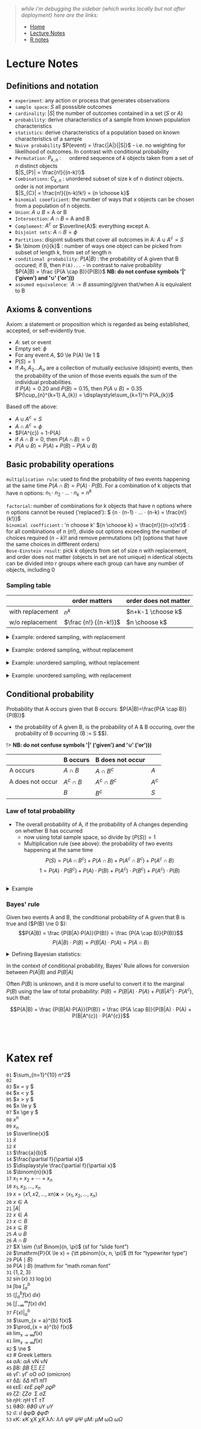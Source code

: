 > _while i'm debugging the sidebar (which works locally but not after deployment) here are the links:_  
> * [Home](/)  
> * [Lecture Notes](lecture_notes.md)  
> * [R notes](r_notes.md)  

# Lecture Notes

## Definitions and notation
- `experiment`: any action or process that generates observations
- `sample space`: $S$ all posssible outcomes
- `cardinality`: $|S|$  the number of outcomes contained in a set ($S$ or $A$)
- `probability`: derive characteristics of a sample from known population characteristics
- `statistics`: derive characteristics of a population based on known characteristics of a sample
- `Naive probability` $P(event) = \frac{|A|}{|S|}$ - i.e. no weighting for likelihood of outcomes. In contrast with conditional probability
- `Permutation`: $P_{k,n}$   : &emsp; ordered sequence of _k_ objects taken from a set of _n_ distinct objects  
$|S_{P}| = \frac{n!}{(n-k)!}$  
- `Combinations`: $C_{k,n}$ : unordered subset of size k of n distinct objects. order is not important  
$|S_{C}| =  \frac{n!}{(n-k)!k!} = {n \choose k}$ 
- `binomial coeeficient`:  the number of ways that x objects can be chosen from a population of n objects.
- `Union`: $A \cup B$  = A or B
- `Intersection`: $A \cap B$  = A and B
- `Complement`: $A^{c}$ or $\overline{A}$: everything except A. 
- `Disjoint sets`: $A \cap B = \phi$ 
- `Partitions`: disjoint subsets that cover all outcomes in A: $A \cup A^{c} = S$
- $k \binom {n}{k}$ : number of ways one object can be picked from subset of length k, from set of length n
- `conditional probability`: $P(A|B)$ : the probability of A given that B occured; if B, then `P(A)...` - in contrast to naive probability  
$P(A|B) = \frac {P(A \cap B)}{P(B)}$ **NB: do not confuse symbols '|' ('given') and '$\cup$' ('or')))**
- `assumed equivalence`: `$A:=B$ assuming/given that/when A is equivalent to B

## Axioms & conventions  
Axiom: a statement or proposition which is regarded as being established, accepted, or self-evidently true.  
- $A$: set or event  
- Empty set: $\phi$
- For any event $A$, $0 \le P(A) \le 1 $
- $P(S) = 1$
- If $A_{1}, A_{2} ... A_{n}$ are a collection of mutually exclusive (disjoint) events, then the probability of the union of those events equals the sum of the individual probabilities.  
 if $P(A) = 0.20$ and $P(B) = 0.15$, then $P(A \cup B) = 0.35$  
$P(\cup_{n}^{k=1} A_{k}) = \displaystyle\sum_{k=1}^n P(A_{k})$ 

Based off the above:  
- $A \cup A^{c} = S$  
- $A \cap A^{c} = \phi$ 
- $P(A^{c}) = 1-P(A) 
- if $A \cap B = 0$, then $P(A \cap B) = 0$ 
- $P(A \cup B) = P(A) + P(B) - P(A \cup B)$


## Basic probability operations
`multiplication rule`:  used to find the probability of two events happening at the same time $P(A \cap B) = P(A) ⋅ P(B)$. For a combination of k objects that have n options: $n_{1} ⋅ n_{2} ⋅ ... ⋅ n_{k} = n^{k}$  

`factorial`: number of combinations for k objects that have n options where n options cannot be reused ('replaced'): 
$ {n ⋅ (n-1) ⋅ ... ⋅ (n-k) = \frac{n!}{k!}}$  
`binomial coefficient` : 'n choose k' ${n \choose k} = \frac{n!}{(n-x)!x!}$ : for all combinations of n ($n!$), 
divide out options exceeding the number of choices required ($n-k$)! and remove permutations (x!)  (options that have the same choices in diffferent orders)  
`Bose-Einstein result`: pick $k$ objects from set of size $n$ with replacement, and order does not matter (objects in set are not unique)
 n identical objects can be divided into r groups where each group can have any number of objects, including 0


### Sampling table

|                  | order matters         | order does not matter |
|------------------|-----------------------|-----------------------|
| with replacement | $n^{k}$               | $n+k-1 \choose k$     |
| w/o replacement  | $\frac {n!} {(n-k!)}$ | $n \choose k$         |


<details>
  <summary> Example: ordered sampling, with replacement</summary>

> How many permutations of a 4-digit number can be made (e.g. dial lock), where each digit can be sampled from [0-9] with replacement, where order matters
> - simple multiplication: $10 x 10 x 10 x 10$

</details>

<br>

<details>
  <summary> Example: ordered sampling, without replacement</summary>

> how many 4-letter combinations are there from a 7-letter scrabble hand (assuming 7 unique letters)
> - simple factorial multiplication, $7 x 6 x 5 x 4 = \frac{7!}{(7-4)!}$ 

</details>

<br>

<details>
  <summary> Example: unordered sampling, without replacement</summary>

> How many permutations of a 7 letter string can be made using 3 letter As and 4 letter Bs
> - the unique ways can 3 indices (locations) in the sequence be chosen for the A to be in (all combination of 3 unique locations)
> - the unique ways can 4 indices in the sequence be chosen for the B to be in (all combination of 4 unique locations)
> - the locations are unique ("without replacement", but the order in which they are selected does not matter: indices [1, 3, 4] = indices [4, 3, 1] = BABAABB (assuming a 0 index)
> - choose 4 from 7 $P_{k,n}$

</details>

<br>

<details>

  <summary> Example: unordered sampling, with replacement</summary>

> How many "combinations" of a 4-digit number (e.g. button lock) can be made, where each digit can be sampled from [0-9], order does not matter
> - order of selecting the four digits does not matter 
> - sample 4 items from 10 options, replacing without removing the selected value from the set of 10. how many different samples can be taken?
> 
> The ball and box metaphor
> - how many of each digit are in the sample (always sum to k/sample size). $i_{0} + i_{1} + i_{2} + ... + i_{9} = 4; i \in \mathbb{Z}_+$
> - How many answers are there to the above equation?
> - How many ways can four "balls" (the unordered digits) be re-arranged between 10 "containers"?  
> `| ⊛⊛⊛⊛ |   |   |   |   |   |   |   |   |   |`  
> `| ⊛⊛⊛  | ⊛ |   |   |   |   |   |   |   |   |` 
> - in the top example, all four digits are in the first box, so the lock combination  is "0 0 0 0", in the next, any permutation of "1 0 0 0"
> - how many times can the positions of the internal "container walls `|`" and the "balls `⊛`" be rearranged?
> - simple unordered sampling without replacement: selecting four unique indices from a possible 13 (there cannot be any balls outside the box, the the external walls are not counted)  

</details>

## Conditional probability  
Probability that A occurs given that B occurs: $P(A|B)=\frac{P(A \cap B)}{P(B)}$  
- the probability of A given B, is the probability of A & B occuring, over the probability of B occurring (B := S $$).  

!> **NB: do not confuse symbols '|' ('given') and '$\cup$' ('or')))**

|                  | B occurs       | B does not occur   |         |
|------------------|----------------|--------------------|---------|
| A occurs         | $A \cap B$     | $A \cap B^{c}$     | $A$     |
| A does not occur | $A^{c} \cap B$ | $A^{c} \cap B^{c}$ | $A^{c}$ |
|                  | $B$            | $B^{c}$            | $S$     |

### Law of total probability  
- The overall probability of A, if the probability of A changes depending on whether B has occurred  
  - now using total sample space, so divide by $(P(S)) = 1$  
  - Multiplication rule (see above): the probability of two events happening at the same time  
$$ P(S) = P(A \cap B^{c}) + P(A \cap B) + P(A^{c} \cap B^{c}) + P(A^{c} \cap B) $$
$$  1 = P(A)⋅P(B^{c})  + P(A)⋅P(B) + P(A^{c})⋅P(B^{c}) + P(A^{c})⋅P(B) $$  



<br>

<details>

  <summary> Example</summary>


> What is the probability that Anne will walk to work, if P(walk) is .95 when not raining, and P(walk) is .3 when raining, and P(raining) is .4  
> - $P(A|B)= P(A)⋅P(B^{c}) + P(A)⋅P(B)$  
> $ = 0.95 ⋅ 0.60 + 0.3 ⋅ 0.4$   
> = <abbr title="lol">0.69</abbr>


</details>


### Bayes' rule

Given two events A and B, the conditional probability of A given that B is true and ($P(B) \ne 0 $):
$$P(A|B) = \frac {P(B|A)⋅P(A)}{P(B)} = \frac {P(A \cap B)}{P(B)}$$
$$P(A|B)⋅P(B) = P(B|A)⋅P(A) = P(A \cap B)$$

<details>

  <summary> Defining Bayesian statistics: </summary>

?> ** Wikipedia definition **  
Bayesian statistics is a theory in the field of statistics based on the Bayesian interpretation of probability where 
probability expresses a degree of belief in an event. The degree of belief may be based on prior knowledge about the 
event, such as the results of previous experiments, or on personal beliefs about the event. This differs from a number 
of other interpretations of probability, such as the frequentist interpretation that views probability as the limit of 
the relative frequency of an event after many trials.

</details>

In the context of conditional probability, Bayes' Rule allows for conversion between $P(A|B)$ and $P(B|A)$

Often $P(B)$ is unknown, and it is more useful to convert it to the marginal $P(B)$ using the law of total probability:
$P(B) = P(B|A) ⋅ P(A) + P(B|A^{c}) ⋅ P(A^{c})$, such that:

$$P(A|B) = \frac {P(B|A)⋅P(A)}{P(B)} = \frac {P(A \cap B)}{P(B|A) ⋅ P(A) + P(B|A^{c}) ⋅ P(A^{c}}$$



<br>
<br>

# Katex ref  

  

`01`  $\sum_{n=1}^{10} n^2$  
`02`  
`03`  $x = y $  
`04`  $x < y $  
`05`  $x > y $  
`06`  $x \le y $  
`07`  $x \ge y $  
`08`  $x^{n}$  
`09`  $x_{n}$  
`10`  $\overline{x}$  
`11`  $\hat{x}$  
`12`  $\tilde{x}$  
`13`  $\frac{a}{b}$  
`14`  $\frac{\partial f}{\partial x}$  
`15`  $\displaystyle \frac{\partial f}{\partial x}$  
`16`  $\binom{n}{k}$  
`17`  $x_{1} + x_{2} + \cdots + x_{n}$  
`18`  $x_{1}, x_{2}, \dots, x_{n}$  
`19`  $x=⟨x1,x2,…,xn⟩	\mathbf{x} = \langle x_{1}, x_{2}, \dots, x_{n}\rangle$  
`20`  $x \in A$  
`21`  $|A|$  
`22`  $x \in A$  
`23`  $x \subset B$  
`24`  $x \subseteq B$  
`25`  $A \cup B$  
`26`  $A \cap B$  
`27`  $X \sim {\sf Binom}(n, \pi)$ (sf for “slide font”)  
`28`  $\mathrm{P}(X \le x) = {\tt pbinom}(x, n, \pi)$ (tt for “typewriter type”)  
`29`  $P(A \mid B)$  
`30`  $\mathrm{P}(A \mid B)$ (mathrm for “math roman font”  
`31`  $\{1, 2, 3\}$  
`32`  $\sin(x)$
`33`  $\log(x)$  
`34`  ∫ba	$\int_{a}^{b}$  
`35`  $\left(\int_{a}^{b} f(x) \; dx\right)$  
`36`  $\left[\int_{-\infty}^{\infty} f(x) \; dx\right]$  
`37`  $\left. F(x) \right|_{a}^{b}$  
`38`  $\sum_{x = a}^{b} f(x)$  
`39`  $\prod_{x = a}^{b} f(x)$  
`40`  $\lim_{x \to \infty} f(x)$  
`41`  $\displaystyle \lim_{x \to \infty} f(x)$  
`42`  $ \ne $  
`43` # Greek Letters  
`44`  αA: $\alpha A$	νN	$\nu N$  
`45`  βB: $\beta B$	ξΞ	$\xi\Xi$  
`46`  γΓ: $\gamma \Gamma$	oO	$o O$ (omicron)  
`47`  δΔ: $\delta \Delta$	πΠ	$\pi \Pi$  
`48`  ϵεE: $\epsilon \varepsilon E$	ρϱP	$\rho\varrho P$  
`49`  ζZ: $\zeta Z \sigma \,\!$	Σ	$\sigma \Sigma$  
`50`  ηH: $\eta H$	τT	$\tau T$  
`51`  θϑΘ: $\theta \vartheta \Theta$	υΥ	$\upsilon \Upsilon$  
`52`  ιI: $\iota I$	ϕφΦ	$\phi \varphi \Phi$  
`53`  κK: $\kappa K$	χX	$\chi X$ λΛ: $\lambda \Lambda$	ψΨ	$\psi \Psi$ μM: $\mu M$	ωΩ	$\omega \Omega$

